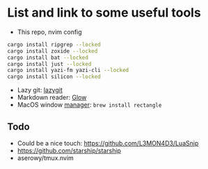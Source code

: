 # List and link to some useful tools
- This repo, nvim config
```bash
cargo install ripgrep --locked
cargo install zoxide --locked
cargo install bat --locked
cargo install just --locked
cargo install yazi-fm yazi-cli --locked
cargo install silicon --locked
```
- Lazy git: [lazygit](https://github.com/jesseduffield/lazygit?tab=readme-ov-file#homebrew)
- Markdown reader: [Glow](https://github.com/charmbracelet/glow)
- MacOS window [manager](https://rectangleapp.com/): `brew install rectangle`
## Todo
- Could be a nice touch: https://github.com/L3MON4D3/LuaSnip
- https://github.com/starship/starship
- aserowy/tmux.nvim
